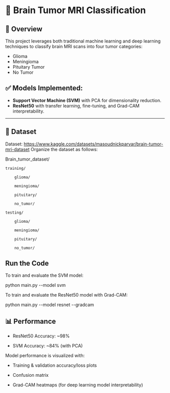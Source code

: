 # 🧠 Brain Tumor MRI Classification

## 📌 Overview
This project leverages both traditional machine learning and deep learning techniques to classify brain MRI scans into four tumor categories:

- Glioma
- Meningioma
- Pituitary Tumor
- No Tumor

## ✅ Models Implemented:
- **Support Vector Machine (SVM)** with PCA for dimensionality reduction.
- **ResNet50** with transfer learning, fine-tuning, and Grad-CAM interpretability.

---

## 📁 Dataset
Dataset: https://www.kaggle.com/datasets/masoudnickparvar/brain-tumor-mri-dataset
Organize the dataset as follows:

Brain_tumor_dataset/

    training/
    
        glioma/
        
        meningioma/
        
        pituitary/
        
        no_tumor/
        
    testing/
    
        glioma/
        
        meningioma/
        
        pituitary/
        
        no_tumor/
    
## Run the Code
 
To train and evaluate the SVM model:

python main.py --model svm

To train and evaluate the ResNet50 model with Grad-CAM:

python main.py --model resnet --gradcam


## 📊 Performance

- ResNet50 Accuracy: ~98%

- SVM Accuracy: ~84% (with PCA)

Model performance is visualized with:

- Training & validation accuracy/loss plots

- Confusion matrix

- Grad-CAM heatmaps (for deep learning model interpretability)



